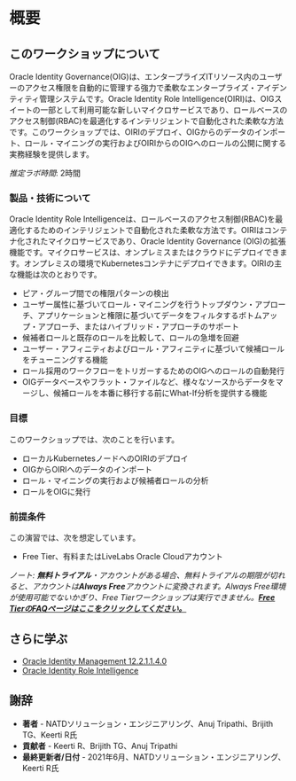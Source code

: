 # 概要

## このワークショップについて

Oracle Identity Governance(OIG)は、エンタープライズITリソース内のユーザーのアクセス権限を自動的に管理する強力で柔軟なエンタープライズ・アイデンティティ管理システムです。Oracle Identity Role Intelligence(OIRI)は、OIGスイートの一部として利用可能な新しいマイクロサービスであり、ロールベースのアクセス制御(RBAC)を最適化するインテリジェントで自動化された柔軟な方法です。このワークショップでは、OIRIのデプロイ、OIGからのデータのインポート、ロール・マイニングの実行およびOIRIからのOIGへのロールの公開に関する実務経験を提供します。

_推定ラボ時間_: 2時間

### 製品・技術について

Oracle Identity Role Intelligenceは、ロールベースのアクセス制御(RBAC)を最適化するためのインテリジェントで自動化された柔軟な方法です。OIRIはコンテナ化されたマイクロサービスであり、Oracle Identity Governance (OIG)の拡張機能です。マイクロサービスは、オンプレミスまたはクラウドにデプロイできます。オンプレミスの環境でKubernetesコンテナにデプロイできます。OIRIの主な機能は次のとおりです。

*   ピア・グループ間での権限パターンの検出
*   ユーザー属性に基づいてロール・マイニングを行うトップダウン・アプローチ、アプリケーションと権限に基づいてデータをフィルタするボトムアップ・アプローチ、またはハイブリッド・アプローチのサポート
*   候補者ロールと既存のロールを比較して、ロールの急増を回避
*   ユーザー・アフィニティおよびロール・アフィニティに基づいて候補ロールをチューニングする機能
*   ロール採用のワークフローをトリガーするためのOIGへのロールの自動発行
*   OIGデータベースやフラット・ファイルなど、様々なソースからデータをマージし、候補ロールを本番に移行する前にWhat-If分析を提供する機能

### 目標

このワークショップでは、次のことを行います。

*   ローカルKubernetesノードへのOIRIのデプロイ
*   OIGからOIRIへのデータのインポート
*   ロール・マイニングの実行および候補者ロールの分析
*   ロールをOIGに発行

### 前提条件

この演習では、次を想定しています。

*   Free Tier、有料またはLiveLabs Oracle Cloudアカウント

_ノート: **無料トライアル**・アカウントがある場合、無料トライアルの期限が切れると、アカウントは**Always Free**アカウントに変換されます。Always Free環境が使用可能でないかぎり、Free Tierワークショップは実行できません。**[Free TierのFAQページはここをクリックしてください。](https://www.oracle.com/cloud/free/faq.html)**_

## さらに学ぶ

*   [Oracle Identity Management 12.2.1.1.4.0](https://docs.oracle.com/en/middleware/idm/suite/12.2.1.4/index.html)
*   [Oracle Identity Role Intelligence](https://docs.oracle.com/en/middleware/idm/identity-role-intelligence/amiri/overview-oracle-identity-role-intelligence.html)

## 謝辞

*   **著者** - NATDソリューション・エンジニアリング、Anuj Tripathi、Brijith TG、Keerti R氏
*   **貢献者** - Keerti R、Brijith TG、Anuj Tripathi
*   **最終更新者/日付** - 2021年6月、NATDソリューション・エンジニアリング、Keerti R氏